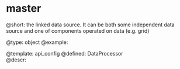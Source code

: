 master
=============


@short:
	the linked data source. It can be both some independent data source and one of components operated on data (e.g. grid)

@type: object
@example:


@template:	api_config
@defined:	DataProcessor	
@descr:


